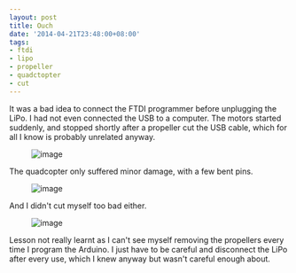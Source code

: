 ```yaml
---
layout: post
title: Ouch
date: '2014-04-21T23:48:00+08:00'
tags:
- ftdi
- lipo
- propeller
- quadctopter
- cut
---
```

It was a bad idea to connect the FTDI programmer before unplugging the LiPo. I had not even connected the USB to a computer. The motors started suddenly, and stopped shortly after a propeller cut the USB cable, which for all I know is probably unrelated anyway.

<figure class="tmblr-full" data-orig-height="334" data-orig-width="500" data-orig-src="https://64.media.tumblr.com/a88f054ee1800ef052a96a519c26a71e/tumblr_inline_n4ekevM9hU1snd83q.jpg"><img alt="image" src="https://64.media.tumblr.com/5e4b27249b092c069259b5f19d2e8058/tumblr_inline_pkdd2jaftm1snd83q_540.jpg" data-orig-height="334" data-orig-width="500" data-orig-src="https://64.media.tumblr.com/a88f054ee1800ef052a96a519c26a71e/tumblr_inline_n4ekevM9hU1snd83q.jpg"></figure>

The quadcopter only suffered minor damage, with a few bent pins.

<figure class="tmblr-full" data-orig-height="418" data-orig-width="500" data-orig-src="https://64.media.tumblr.com/c31d3f62389f06e7cb4a48c9fa88deb6/tumblr_inline_n4ekgbGcEq1snd83q.jpg"><img alt="image" src="https://64.media.tumblr.com/41b7bacc24aa2056c474256920041429/tumblr_inline_pkdd2kUdAd1snd83q_540.jpg" data-orig-height="418" data-orig-width="500" data-orig-src="https://64.media.tumblr.com/c31d3f62389f06e7cb4a48c9fa88deb6/tumblr_inline_n4ekgbGcEq1snd83q.jpg"></figure>

And I didn't cut myself too bad either.

<figure class="tmblr-full" data-orig-height="334" data-orig-width="500" data-orig-src="https://64.media.tumblr.com/9f87e82d69f674603542e5ab4ca9c7c4/tumblr_inline_n4ekgxdLOw1snd83q.jpg"><img alt="image" src="https://64.media.tumblr.com/a4998844df67a357e4f6a443bcaa78dc/tumblr_inline_pkdd2kfN6U1snd83q_540.jpg" data-orig-height="334" data-orig-width="500" data-orig-src="https://64.media.tumblr.com/9f87e82d69f674603542e5ab4ca9c7c4/tumblr_inline_n4ekgxdLOw1snd83q.jpg"></figure>

Lesson not really learnt as I can't see myself removing the propellers every time I program the Arduino. I just have to be careful and disconnect the LiPo after every use, which I knew anyway but wasn't careful enough about.
